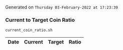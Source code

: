 Generated on `Thursday 03-February-2022 at 17:23:39`

### Current to Target Coin Ratio
`current_coin_ratio.sh`

Date|Current|Target|Ratio
---|---|---|---
